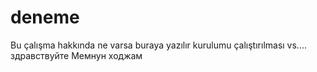 # deneme

Bu çalışma hakkında ne varsa buraya yazılır kurulumu çalıştırılması vs....
здравствуйте Мемнун ходжам
